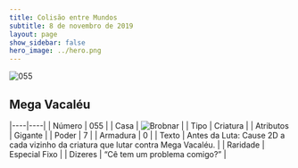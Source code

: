 ```yaml
---
title: Colisão entre Mundos
subtitle: 8 de novembro de 2019
layout: page
show_sidebar: false
hero_image: ../hero.png
---
```


![055](https://cdn.keyforgegame.com/media/card_front/pt/452_055_RGWMFPFRJCQM_pt.png)

## Mega Vacaléu

|----|----|
| Número | 055 |
| Casa | ![Brobnar](https://archonarcana.com/images/thumb/e/e0/Brobnar.png/22px-Brobnar.png "Brobnar") |
| Tipo | Criatura |
| Atributos | Gigante |
| Poder | 7 |
| Armadura | 0 |
| Texto | Antes da Luta: Cause 2D a cada vizinho da criatura que lutar contra Mega Vacaléu. |
| Raridade | Especial Fixo |
| Dizeres | “Cê tem um problema comigo?” |
